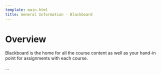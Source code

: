 ```yaml
---
template: main.html
title: General Information - Blackboard
---
```


<!--

Makrdown Syntax: https://www.markdownguide.org/basic-syntax

Edit things below this point.
Make sure to keep heading for each section and do not make big blocks of text.

-->

# Overview
Blackboard is the home for all the course content as well as your hand-in point for assignments with each course.

...
